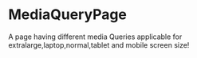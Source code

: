 # MediaQueryPage
A page having different media Queries applicable for extralarge,laptop,normal,tablet and mobile screen size!
